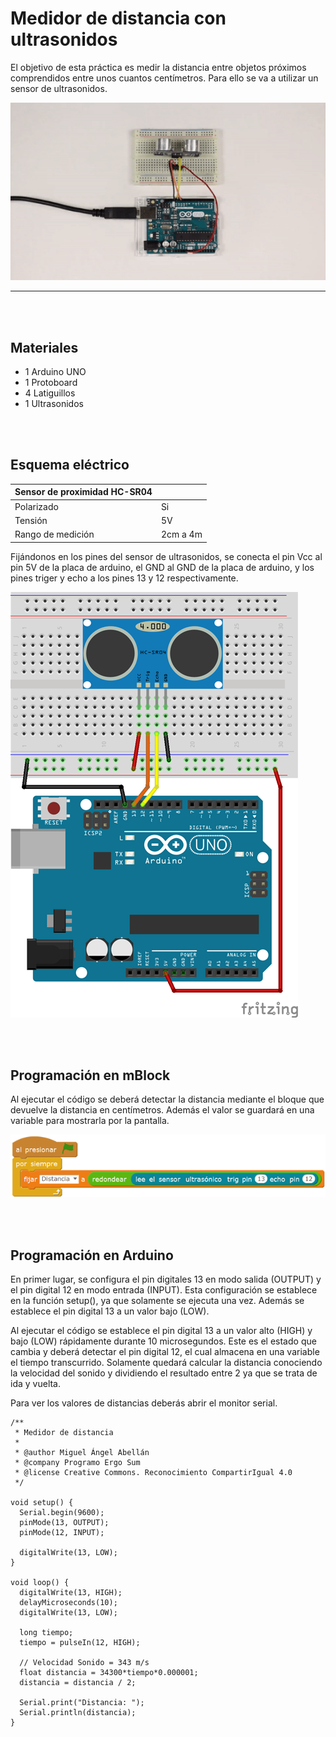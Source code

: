 # Medidor de distancia con ultrasonidos

El objetivo de esta práctica es medir la distancia entre objetos próximos comprendidos entre unos cuantos centímetros. Para ello se va a utilizar un sensor de ultrasonidos.

![Medidor de distancias con Arduino](practica.gif)


---


<br><br>


## Materiales

- 1 Arduino UNO
- 1 Protoboard
- 4 Latiguillos
- 1 Ultrasonidos


<br /><br />


## Esquema eléctrico

| Sensor de proximidad HC-SR04  |           |
| ----------------------------- | --------- |
| Polarizado                    | Si        |
| Tensión                       | 5V        |
| Rango de medición             | 2cm a 4m  |

Fijándonos en los pines del sensor de ultrasonidos, se conecta el pin Vcc al pin 5V de la placa de arduino, el GND al GND de la placa de arduino, y los pines triger y echo a los pines 13 y 12 respectivamente.

![Esquema eléctrico](fritzing.png)


<br /><br />


## Programación en mBlock

Al ejecutar el código se deberá detectar la distancia mediante el bloque que devuelve la distancia en centímetros. Además el valor se guardará en una variable para mostrarla por la pantalla.

![Programación en mBlock](mblock.png)


<br /><br />


## Programación en Arduino

En primer lugar, se configura el pin digitales 13 en modo salida (OUTPUT) y el pin digital 12 en modo entrada (INPUT). Esta configuración se establece en la función setup(), ya que solamente se ejecuta una vez. Además se establece el pin digital 13 a un valor bajo (LOW).

Al ejecutar el código se establece el pin digital 13 a un valor alto (HIGH) y bajo (LOW) rápidamente durante 10 microsegundos. Este es el estado que cambia y deberá detectar el pin digital 12, el cual almacena en una variable el tiempo transcurrido. Solamente quedará calcular la distancia conociendo la velocidad del sonido y dividiendo el resultado entre 2 ya que se trata de ida y vuelta.

Para ver los valores de distancias deberás abrir el monitor serial.

```
/**
 * Medidor de distancia
 * 
 * @author Miguel Ángel Abellán
 * @company Programo Ergo Sum
 * @license Creative Commons. Reconocimiento CompartirIgual 4.0
 */

void setup() {
  Serial.begin(9600);
  pinMode(13, OUTPUT);
  pinMode(12, INPUT);

  digitalWrite(13, LOW);
}

void loop() {
  digitalWrite(13, HIGH);
  delayMicroseconds(10);
  digitalWrite(13, LOW);

  long tiempo;
  tiempo = pulseIn(12, HIGH);

  // Velocidad Sonido = 343 m/s
  float distancia = 34300*tiempo*0.000001;
  distancia = distancia / 2;

  Serial.print("Distancia: ");
  Serial.println(distancia);
}
```